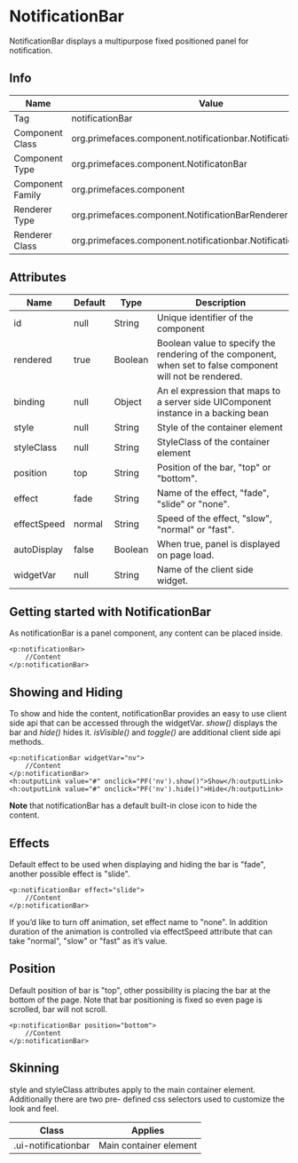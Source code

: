 # NotificationBar

NotificationBar displays a multipurpose fixed positioned panel for notification.

## Info

| Name | Value |
| --- | --- |
| Tag | notificationBar
| Component Class | org.primefaces.component.notificationbar.NotificationBar
| Component Type | org.primefaces.component.NotificatonBar
| Component Family | org.primefaces.component |
| Renderer Type | org.primefaces.component.NotificationBarRenderer
| Renderer Class | org.primefaces.component.notificationbar.NotificationBarRenderer

## Attributes

| Name | Default | Type | Description | 
| --- | --- | --- | --- |
id | null | String | Unique identifier of the component
rendered | true | Boolean | Boolean value to specify the rendering of the component, when set to false component will not be rendered.
binding | null | Object | An el expression that maps to a server side UIComponent instance in a backing bean
style | null | String | Style of the container element
styleClass | null | String | StyleClass of the container element
position | top | String | Position of the bar, "top" or "bottom".
effect | fade | String | Name of the effect, "fade", "slide" or "none".
effectSpeed | normal | String | Speed of the effect, "slow", "normal" or "fast".
autoDisplay | false | Boolean | When true, panel is displayed on page load.
widgetVar | null | String | Name of the client side widget.

## Getting started with NotificationBar
As notificationBar is a panel component, any content can be placed inside.

```xhtml
<p:notificationBar>
    //Content
</p:notificationBar>
```

## Showing and Hiding
To show and hide the content, notificationBar provides an easy to use client side api that can be
accessed through the widgetVar. _show()_ displays the bar and _hide()_ hides it. _isVisible()_ and _toggle()_
are additional client side api methods.

```xhtml
<p:notificationBar widgetVar="nv">
    //Content
</p:notificationBar>
<h:outputLink value="#" onclick="PF('nv').show()">Show</h:outputLink>
<h:outputLink value="#" onclick="PF('nv').hide()">Hide</h:outputLink>
```
**Note** that notificationBar has a default built-in close icon to hide the content.

## Effects
Default effect to be used when displaying and hiding the bar is "fade", another possible effect is
"slide".

```xhtml
<p:notificationBar effect="slide">
    //Content
</p:notificationBar>
```
If you’d like to turn off animation, set effect name to "none". In addition duration of the animation is
controlled via effectSpeed attribute that can take "normal", "slow" or "fast" as it’s value.

## Position
Default position of bar is "top", other possibility is placing the bar at the bottom of the page. Note
that bar positioning is fixed so even page is scrolled, bar will not scroll.

```xhtml
<p:notificationBar position="bottom">
    //Content
</p:notificationBar>
```
## Skinning
style and styleClass attributes apply to the main container element. Additionally there are two pre-
defined css selectors used to customize the look and feel.

| Class | Applies | 
| --- | --- | 
.ui-notificationbar | Main container element

